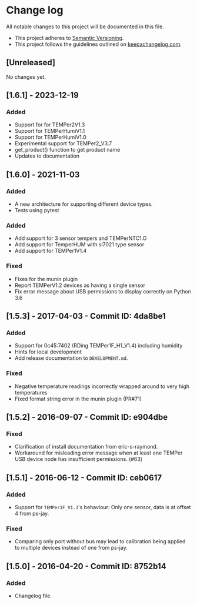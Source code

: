 # Change log
All notable changes to this project will be documented in this file.

* This project adheres to [Semantic Versioning](http://semver.org/).
* This project follows the guidelines outlined on [keepachangelog.com](http://keepachangelog.com/).

## [Unreleased]

No changes yet.

## [1.6.1] - 2023-12-19
### Added
- Support for for TEMPer2V1.3
- Support for TEMPerHumiV1.1
- Support for TEMPerHumiV1.0
- Experimental support for TEMPer2_V3.7
- get_product() function to get product name
- Updates to documentation

## [1.6.0] - 2021-11-03
### Added
- A new architecture for supporting different device types.
- Tests using pytest

### Added
- Add support for 3 sensor tempers and TEMPerNTC1.O
- Add support for TemperHUM with si7021 type sensor
- Add support for TEMPer1V1.4

### Fixed
- Fixes for the munin plugin
- Report TEMPerV1.2 devices as having a single sensor
- Fix error message about USB permissions to display correctly on Python 3.6

## [1.5.3] - 2017-04-03 - Commit ID: 4da8be1
### Added
- Support for 0c45:7402 (RDing TEMPer1F_H1_V1.4) including humidity
- Hints for local development
- Add release documentation to `DEVELOPMENT.md`.
### Fixed
- Negative temperature readings incorrectly wrapped around to very high temperatures
- Fixed format string error in the munin plugin (PR#71)

## [1.5.2] - 2016-09-07 - Commit ID: e904dbe
### Fixed
- Clarification of install documentation from eric-s-raymond.
- Workaround for misleading error message when at least one TEMPer USB device node has insufficient permissions. (#63)

## [1.5.1] - 2016-06-12 - Commit ID: ceb0617
### Added
- Support for `TEMPer1F_V1.3`'s behaviour: Only one sensor, data is at offset 4 from ps-jay.

### Fixed
- Comparing only port without bus may lead to calibration being applied to multiple devices instead of one from ps-jay.

## [1.5.0] - 2016-04-20 - Commit ID: 8752b14
### Added
- Changelog file. 

